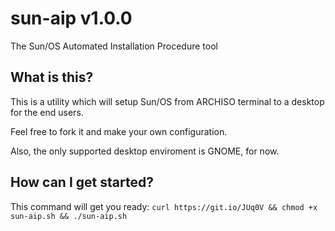 # sun-aip v1.0.0
The Sun/OS Automated Installation Procedure tool

## What is this?
This is a utility which will setup Sun/OS from ARCHISO terminal to a desktop for the end users.

Feel free to fork it and make your own configuration.

Also, the only supported desktop enviroment is GNOME, for now.

## How can I get started?
This command will get you ready: `curl https://git.io/JUq0V && chmod +x sun-aip.sh && ./sun-aip.sh`
